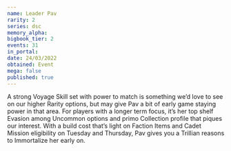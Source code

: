 ```yaml
---
name: Leader Pav
rarity: 2
series: dsc
memory_alpha:
bigbook_tier: 2
events: 31
in_portal:
date: 24/03/2022
obtained: Event
mega: false
published: true
---
```


A strong Voyage Skill set with power to match is something we’d love to see on our higher Rarity options, but may give Pav a bit of early game staying power in that area. For players with a longer term focus, it’s her top shelf Evasion among Uncommon options and primo Collection profile that piques our interest. With a build cost that’s light on Faction Items and Cadet Mission eligibility on Tuesday and Thursday, Pav gives you a Trillian reasons to Immortalize her early on.
